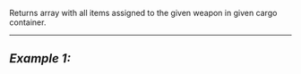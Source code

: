 Returns array with all items assigned to the given weapon in given cargo container.


---
*Example 1:*
-